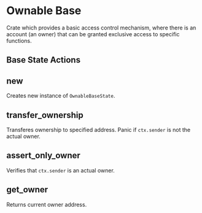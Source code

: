 # Ownable Base

Crate which provides a basic access control mechanism,
where there is an account (an owner) that can be granted exclusive access to specific functions.

## Base State Actions

## new
Creates new instance of `OwnableBaseState`.

## transfer_ownership
Transferes ownership to specified address. Panic if `ctx.sender` is not the actual owner.

## assert_only_owner
Verifies that `ctx.sender` is an actual owner.

## get_owner
Returns current owner address.